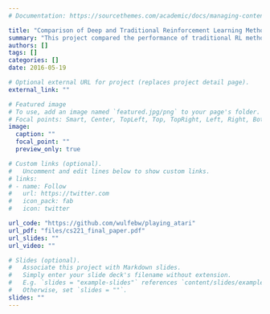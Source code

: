 ```yaml
---
# Documentation: https://sourcethemes.com/academic/docs/managing-content/

title: "Comparison of Deep and Traditional Reinforcement Learning Methods for Playing Atari"
summary: "This project compared the performance of traditional RL methods (Q-learning and SARSA with basis functions and eligibility traces) to DQN."
authors: []
tags: []
categories: []
date: 2016-05-19

# Optional external URL for project (replaces project detail page).
external_link: ""

# Featured image
# To use, add an image named `featured.jpg/png` to your page's folder.
# Focal points: Smart, Center, TopLeft, Top, TopRight, Left, Right, BottomLeft, Bottom, BottomRight.
image:
  caption: ""
  focal_point: ""
  preview_only: true

# Custom links (optional).
#   Uncomment and edit lines below to show custom links.
# links:
# - name: Follow
#   url: https://twitter.com
#   icon_pack: fab
#   icon: twitter

url_code: "https://github.com/wulfebw/playing_atari"
url_pdf: "files/cs221_final_paper.pdf"
url_slides: ""
url_video: ""

# Slides (optional).
#   Associate this project with Markdown slides.
#   Simply enter your slide deck's filename without extension.
#   E.g. `slides = "example-slides"` references `content/slides/example-slides.md`.
#   Otherwise, set `slides = ""`.
slides: ""
---
```

